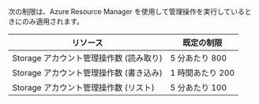 次の制限は、Azure Resource Manager を使用して管理操作を実行しているときにのみ適用されます。

| リソース | 既定の制限 |
| --- | --- |
| Storage アカウント管理操作数 (読み取り) |5 分あたり 800 |
| Storage アカウント管理操作数 (書き込み) |1 時間あたり 200 |
| Storage アカウント管理操作数 (リスト) |5 分あたり 100 |

